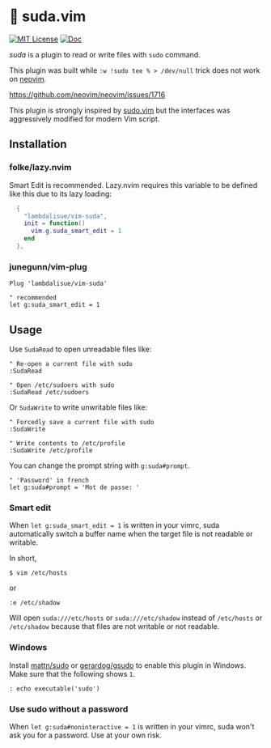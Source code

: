 # 🥪 suda.vim

[![MIT License](https://img.shields.io/badge/license-MIT-blue.svg?style=flat-square)](LICENSE)
[![Doc](https://img.shields.io/badge/doc-%3Ah%20suda-orange.svg?style=flat-square)](doc/suda.txt)

_suda_ is a plugin to read or write files with `sudo` command.

This plugin was built while `:w !sudo tee % > /dev/null` trick does not work on [neovim][].

https://github.com/neovim/neovim/issues/1716

This plugin is strongly inspired by [sudo.vim][] but the interfaces was aggressively modified for modern Vim script.

[sudo.vim]: https://github.com/vim-scripts/sudo.vim
[neovim]: https://github.com/neovim/neovim

## Installation

### folke/lazy.nvim

Smart Edit is recommended. Lazy.nvim requires this variable to be defined like this due to its lazy loading:

``` init.lua
  {
    "lambdalisue/vim-suda",
    init = function()
      vim.g.suda_smart_edit = 1
    end
  },
```

### junegunn/vim-plug

``` init.vim
Plug 'lambdalisue/vim-suda'

" recommended
let g:suda_smart_edit = 1
```

## Usage

Use `SudaRead` to open unreadable files like:

```
" Re-open a current file with sudo
:SudaRead

" Open /etc/sudoers with sudo
:SudaRead /etc/sudoers
```

Or `SudaWrite` to write unwritable files like:

```
" Forcedly save a current file with sudo
:SudaWrite

" Write contents to /etc/profile
:SudaWrite /etc/profile
```

You can change the prompt string with `g:suda#prompt`.

```vim
" 'Password' in french
let g:suda#prompt = 'Mot de passe: '
```

### Smart edit

When `let g:suda_smart_edit = 1` is written in your vimrc, suda automatically switch a buffer name when the target file is not readable or writable.

In short,

```
$ vim /etc/hosts
```

or

```
:e /etc/shadow
```

Will open `suda:///etc/hosts` or `suda:///etc/shadow` instead of `/etc/hosts` or `/etc/shadow` because that files are not writable or not readable.

### Windows

Install [mattn/sudo](https://github.com/mattn/sudo) or [gerardog/gsudo](https://github.com/gerardog/gsudo) to enable this plugin in Windows.
Make sure that the following shows `1`.

```vim
: echo executable('sudo')
```

### Use sudo without a password

When `let g:suda#noninteractive = 1` is written in your vimrc, suda won't ask you for a password. Use at your own risk.
